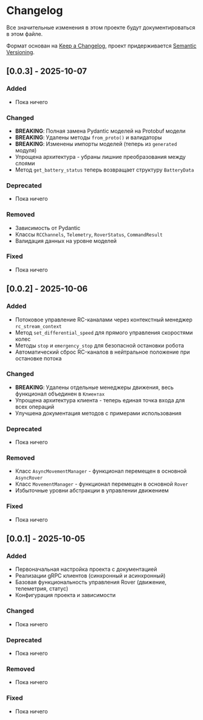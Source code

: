 # Changelog

Все значительные изменения в этом проекте будут документироваться в этом файле.

Формат основан на  [Keep a Changelog](https://keepachangelog.com/ru/1.1.0/),
проект придерживается [Semantic Versioning](https://semver.org/lang/ru/).


## [0.0.3] - 2025-10-07

### Added
- Пока ничего

### Changed
- **BREAKING**: Полная замена Pydantic моделей на Protobuf модели
- **BREAKING**: Удалены методы `from_proto()` и валидаторы
- **BREAKING**: Изменены импорты моделей (теперь из `generated` модуля)
- Упрощена архитектура - убраны лишние преобразования между слоями
- Метод `get_battery_status` теперь возвращает структуру `BatteryData`

### Deprecated
- Пока ничего

### Removed
- Зависимость от Pydantic
- Классы `RCChannels`, `Telemetry`, `RoverStatus`, `CommandResult`
- Валидация данных на уровне моделей

### Fixed
- Пока ничего


## [0.0.2] - 2025-10-06

### Added
- Потоковое управление RC-каналами через контекстный менеджер `rc_stream_context`
- Метод `set_differential_speed` для прямого управления скоростями колес
- Методы `stop` и `emergency_stop` для безопасной остановки робота
- Автоматический сброс RC-каналов в нейтральное положение при остановке потока

### Changed
- **BREAKING**: Удалены отдельные менеджеры движения, весь функционал объединен в `Клиентах`
- Упрощена архитектура клиента - теперь единая точка входа для всех операций
- Улучшена документация методов с примерами использования

### Deprecated
- Пока ничего

### Removed  
- Класс `AsyncMovementManager` - функционал перемещен в основной `AsyncRover`
- Класс `MovementManager` - функционал перемещен в основной `Rover`
- Избыточные уровни абстракции в управлении движением

### Fixed
- Пока ничего


## [0.0.1] - 2025-10-05

### Added
- Первоначальная настройка проекта с документацией
- Реализации gRPC клиентов (синхронный и асинхронный)
- Базовая функциональность управления Rover (движение, телеметрия, статус)
- Конфигурация проекта и зависимости

### Changed
- Пока ничего

### Deprecated
- Пока ничего

### Removed  
- Пока ничего

### Fixed
- Пока ничего